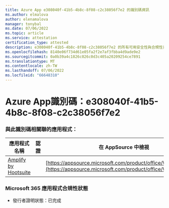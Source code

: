```yaml
---
title: Azure App e308040f-41b5-4b8c-8f08-c2c38056f7e2 的識別碼資訊
ms.author: elmalova
author: elenamalova
manager: tonybal
ms.date: 07/06/2022
ms.topic: article
ms.service: attestation
certification_type: attested
description: e308040f-41b5-4b8c-8f08-c2c38056f7e2 的所有可用安全性與合規性資訊。
ms.openlocfilehash: 8140e06f734d61e05fa2f2e7af3fbba4d9ade9e2
ms.sourcegitcommit: 0a0b39a4c1826c026c0d3c405a20209254ce7891
ms.translationtype: MT
ms.contentlocale: zh-TW
ms.lasthandoff: 07/06/2022
ms.locfileid: "66648310"
---
```

# <a name="azure-app-id-e308040f-41b5-4b8c-8f08-c2c38056f7e2"></a>Azure App識別碼：e308040f-41b5-4b8c-8f08-c2c38056f7e2


### <a name="apps-associated-with-this-id"></a>與此識別碼相關聯的應用程式：
| **應用程式名稱** | **認證** | **在 AppSource 中檢視** |
|--------------|---------------|-----------------------|
| [Amplify by Hootsuite](../forward/WA200003153.md) |  | [https://appsource.microsoft.com/product/office/WA200003153](https://appsource.microsoft.com/product/office/WA200003153) |

### <a name="microsoft-365-app-compliance-status"></a>Microsoft 365 應用程式合規性狀態
- 發行者證明狀態：已完成

